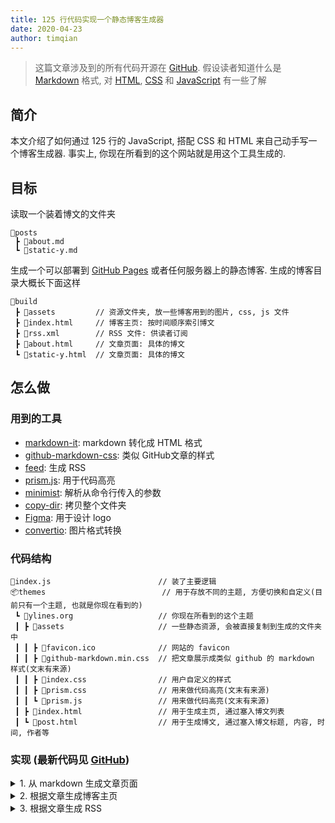 ```yaml
---
title: 125 行代码实现一个静态博客生成器
date: 2020-04-23
author: timqian
---
```


> 这篇文章涉及到的所有代码开源在 [GitHub](https://github.com/ylines/static-125). 假设读者知道什么是 [Markdown](https://github.com/adam-p/markdown-here/wiki/Markdown-Cheatsheet) 格式, 对 [HTML](https://www.w3schools.com/html/default.asp), [CSS](https://www.w3schools.com/css/default.asp) 和 [JavaScript](https://www.w3schools.com/js/default.asp) 有一些了解

## 简介

本文介绍了如何通过 125 行的 JavaScript, 搭配 CSS 和 HTML 来自己动手写一个博客生成器. 事实上, 你现在所看到的这个网站就是用这个工具生成的.

## 目标

读取一个装着博文的文件夹

```
📂posts
 ┣ 📜about.md
 ┗ 📜static-y.md
```

生成一个可以部署到 [GitHub Pages](https://pages.github.com/) 或者任何服务器上的静态博客. 生成的博客目录大概长下面这样

```
📂build
 ┣ 📂assets         // 资源文件夹, 放一些博客用到的图片, css, js 文件
 ┣ 📜index.html     // 博客主页: 按时间顺序索引博文
 ┣ 📜rss.xml        // RSS 文件: 供读者订阅
 ┣ 📜about.html     // 文章页面: 具体的博文
 ┗ 📜static-y.html  // 文章页面: 具体的博文
```

## 怎么做

### 用到的工具

- [markdown-it](https://github.com/markdown-it/markdown-it): markdown 转化成 HTML 格式
- [github-markdown-css](https://github.com/sindresorhus/github-markdown-css): 类似 GitHub文章的样式
- [feed](https://github.com/jpmonette/feed): 生成 RSS
- [prism.js](http://prismjs.com/): 用于代码高亮
- [minimist](https://github.com/substack/minimist): 解析从命令行传入的参数
- [copy-dir](https://github.com/pillys/copy-dir): 拷贝整个文件夹
- [Figma](https://figma.com): 用于设计 logo
- [convertio](http://convertio.co/): 图片格式转换

### 代码结构

```
📜index.js                        // 装了主要逻辑
📦themes                          // 用于存放不同的主题, 方便切换和自定义(目前只有一个主题, 也就是你现在看到的)
 ┗ 📂ylines.org                   // 你现在所看到的这个主题
 ┃ ┣ 📂assets                     // 一些静态资源, 会被直接复制到生成的文件夹中
 ┃ ┃ ┣ 📜favicon.ico              // 网站的 favicon
 ┃ ┃ ┣ 📜github-markdown.min.css  // 把文章展示成类似 github 的 markdown 样式(文末有来源)
 ┃ ┃ ┣ 📜index.css                // 用户自定义的样式
 ┃ ┃ ┣ 📜prism.css                // 用来做代码高亮(文末有来源)
 ┃ ┃ ┗ 📜prism.js                 // 用来做代码高亮(文末有来源)
 ┃ ┣ 📜index.html                 // 用于生成主页, 通过塞入博文列表
 ┃ ┗ 📜post.html                  // 用于生成博文, 通过塞入博文标题, 内容, 时间, 作者等
```

### 实现 (最新代码见 [GitHub](https://github.com/ylines/static-125))

<details>
<summary>1. 从 markdown 生成文章页面</summary>

```js
const fs = require('fs');
const path = require('path');
const copyDir = require('copy-dir');
const md = require('markdown-it')({
  html: true,
  linkify: true,
  typographer: true
});
const { Feed } = require('feed');
const argv = require('minimist')(process.argv.slice(2));

const {
  baseURL, title, description, fromPath, destPath, themePath,
} = argv;

if(!baseURL || !title || !fromPath || !destPath) {
  console.error('"--baseURL", "--title", "--fromPath", "--destPath" is required');
  return;
}

// prepare paths
const postWrapperPath = path.join(themePath, 'post.html');
const indexWrapperPath = path.join(themePath, 'index.html');
const assetsPath = path.join(themePath, 'assets/');
const destAssetsPath = path.join(destPath, 'assets/');

// copy assets
copyDir.sync(assetsPath, destAssetsPath);

const postWrapper = fs.readFileSync(postWrapperPath, 'utf-8');

const blogPaths = fs.readdirSync(fromPath);

// generate posts and return posts info
const allPosts = blogPaths.map(mdFileName => {
  const fullPath = path.join(fromPath, mdFileName);
  const mdContent = fs.readFileSync(fullPath, 'utf-8');

  // TODO: robuster way to get title and date
  const contentArr = mdContent.split('\n');
  if (contentArr.length < 4) {
    console.log('invalid file', mdFileName);
    return null;
  }
  const blogTitle = contentArr[1].slice(7).trim();
  const date = contentArr[2].slice(6).trim();
  const author = contentArr[3].slice(8).trim();
  const mdContentWithoutTitleDate = contentArr.slice(5).join('\n');

  const blogHTML = md.render(mdContentWithoutTitleDate);

  const resHTML = postWrapper
    .replace(/{{title}}/g, title)
    .replace(/{{blogTitle}}/g, blogTitle)
    .replace('{{createdDate}}', date)
    .replace('{{author}}', author)
    .replace('{{content}}', blogHTML)

  const htmlFileName = mdFileName.replace('.md', '.html');
  const destFilePath = path.join(destPath, htmlFileName);
  fs.writeFileSync(destFilePath, resHTML);

  return {
    htmlFileName,
    blogTitle,
    date,
    author
  }
})
.filter(post => !!post)
.sort((a, b) => {
  return new Date(b.date) - new Date(a.date);
});
```
</details>

<details>
<summary>2. 根据文章生成博客主页</summary>

```js
// Generate index.html
const indexWrapper = fs.readFileSync(indexWrapperPath, 'utf-8');

const postListHtml = allPosts.map(post => {
  const {
    htmlFileName,
    blogTitle,
    date,
    author
  } = post;

  return `
    <div class="index-post-wrapper">
      <a class="index-post-title" href="./${htmlFileName}">${blogTitle}</a>
      <span class="date">${date} by ${author}</span>
    </div>
  `;
}).join('')

const resIndexHTML = indexWrapper
  .replace(/{{title}}/g, title)
  .replace('{{blogList}}', postListHtml);

const destFilePath = path.join(destPath, 'index.html');
fs.writeFileSync(destFilePath, resIndexHTML);
```
</details>

<details>
<summary>3. 根据文章生成 RSS</summary>

```js
// Generate RSS
const feed = new Feed({
  title,
  description,
  link: baseURL,
});

allPosts.forEach(post => {
  const {
    htmlFileName,
    blogTitle,
    date,
  } = post;

  feed.addItem({
    title: blogTitle,
    date: new Date(date),
    link: `${baseURL}/${htmlFileName}`,
  })
});

const RSSXML = feed.rss2();
const destRSSPath = path.join(destPath, 'rss.xml');
fs.writeFileSync(destRSSPath, RSSXML);
```
</details>
